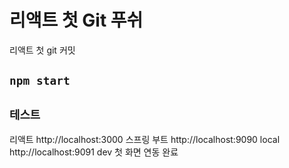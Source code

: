 # 리액트 첫 Git 푸쉬

리액트 첫 git 커밋

## `npm start`

## `테스트`

리액트 http://localhost:3000
스프링 부트 http://localhost:9090 local
            http://localhost:9091 dev
첫 화면 연동 완료
